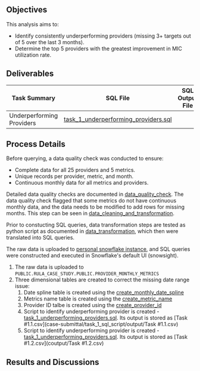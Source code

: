 ## Objectives

This analysis aims to:

* Identify consistently underperforming providers (missing 3+ targets out of 5 over the last 3 months).
* Determine the top 5 providers with the greatest improvement in MIC utilization rate.


## Deliverables
| Task Summary | SQL File | SQL Output File | Note |
| --- | --- | --- | --- |
| Underperforming Providers | [task_1_underperforming_providers.sql](scripts/task_1_underperforming_providers.sql)



## Process Details

Before querying, a data quality check was conducted to ensure:

* Complete data for all 25 providers and 5 metrics.
* Unique records per provider, metric, and month.
* Continuous monthly data for all metrics and providers.

Detailed data quality checks are documented in [data_quality_check](docs/01_data_quality_check.ipynb). The data quality check flagged that some metrics do not have continuous monthly data, and the data needs to be modified to add rows for missing months. This step can be seen in [data_cleaning_and_transformation](docs/02_data_cleaning.ipynb).

Prior to constucting SQL queries, data transformation steps are tested as python script as documented in [data_transformation](docs/03_data_transformation.ipynb), which then were translated into SQL queries.

The raw data is uploaded to [personal snowflake instance](https://qsoynix-neb04412.snowflakecomputing.com/console/login#/), and SQL queries were constructed and executed in Snowflake's default UI (snowsight). 

1. The raw data is uploaded to `PUBLIC.RULA_CASE_STUDY.PUBLIC.PROVIDER_MONTHLY_METRICS`
1. Three dimensional tables are created to correct the missing date range issue:
    1. Date spline table is created using the [create_monthly_date_spline](scripts/create_monthly_date_spline.sql)
    1. Metrics name table is created using the [create_metric_name](scripts/create_metric_name.sql)
    1. Provider ID talbe is created using the [create_provider_id](scripts/create_provider_id.sql)
    1. Script to identify underperforming provider is created - [task_1_underperforming_providers.sql](scripts/task_1_underperforming_providers.sql). Its output is stored as [Task #1.1.csv](case-submittal/task_1_sql_script/output/Task #1.1.csv)
    2. Script to identify underperforming provider is created - [task_1_underperforming_providers.sql](scripts/task_1_underperforming_providers.sql). Its output is stored as [Task #1.2.csv](coutput/Task #1.2.csv)


## Results and Discussions

